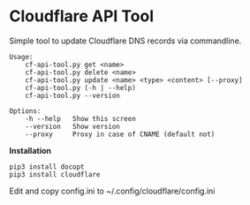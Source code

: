 # Cloudflare API Tool
Simple tool to update Cloudflare DNS records via commandline.

```
Usage:
    cf-api-tool.py get <name>
    cf-api-tool.py delete <name>
    cf-api-tool.py update <name> <type> <content> [--proxy]
    cf-api-tool.py (-h | --help)
    cf-api-tool.py --version

Options:
    -h --help   Show this screen
    --version   Show version
    --proxy     Proxy in case of CNAME (default not)
```

**Installation**
```
pip3 install docopt
pip3 install cloudflare
```

Edit and copy config.ini to ~/.config/cloudflare/config.ini


